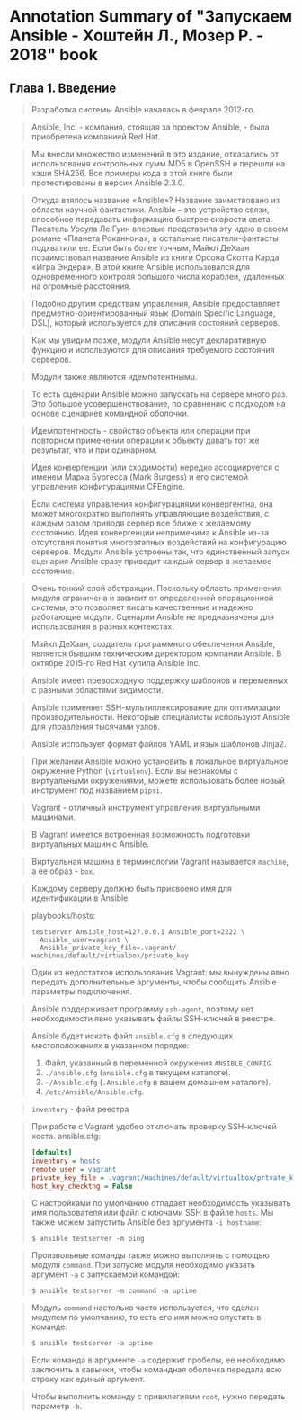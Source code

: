 # Annotation Summary of "Запускаем Ansible - Хоштейн Л., Мозер Р. - 2018" book


## Глава 1. Введение

> Разработка системы Ansible началась в феврале 2012-го.

> Ansible, Inc. - компания, стоящая за проектом Ansible, - была приобретена компанией Red Hat.

> Мы внесли множество изменений в это издание, отказaлись от использования контрольных сумм MD5 в OpenSSH и перешли на хэши SHA256.
Все примеры кода в этой книге были протестированы в версии Ansible 2.3.0.

> Откуда взялось название «Ansible»? Название заимствовано из области научной фантастики. Ansible - это устройство связи, способное передавать информацию быстрее скорости света. Писатель Урсула Ле Гуин впервые представила эту идею в своем романе «Планета Роканнона», а остальные писатели-фантасты подхватили ее. Если быть более точным, Майкл ДеХаан позаимствовал название Ansible из книги Орсона Скотта Карда «Игра Эндера». В этой книге Ansible использовался для одновременного контроля большого числа кораблей, удаленных на огромные расстояния.

> Подобно другим средствам управления, Ansible предоставляет предметно-ориентированный язык (Domain Specific Language, DSL), который используется для описания состояний серверов.

> Как мы увидим позже, модули Ansible несут декларативную функцию и используются для описания требуемого состояния серверов.

> Модули также являются идемпотентнымu.

> То есть сценарии Ansible можно запускать на сервере много раз. Это большое усовершенствование, по сравнению с подходом на основе сценариев командной оболочки.

> Идемпотентность - свойство объекта или операции при повторном применении операции к объекту давать тот же результат, что и при одинарном.

> Идея конвергенции (или сходимости) нередко ассоциируется с именем Марка Бургесса (Mark Burgess) и его системой управления конфигурациями CFEngine.

> Если система управления конфигурациями конвергентна, она может многократно выполнять управляющие воздействия, с каждым разом приводя сервер все ближе к желаемому состоянию. Идея конвергенции неприменима к Ansible из-за отсутствия понятия многоэтапных воздействий на конфигурацию серверов. Модули Ansible устроeны так, что единственный запуск сценария Ansible сразу приводит каждый сервер в желаемое состояние.

> Очень тонкий слой абстракции. Поскольку область применения модуля ограничена и зависит от определенной операционной системы, это позволяет писать качественные и надежно работающие модули. Сценарии Ansible не предназначены для использования в разных контекстах.

> Майкл ДеХаан, создатель программного обеспечения Ansible, является бывшим техническим директором компании Ansible. В октябре 2015-го Red Hat купила Ansible Inc.

> Ansible имеет превосходную поддержку шаблонов и переменных с разными областями видимости.

> Ansible применяет SSН-мультиплексирование для оптимизации производительности. Некоторые специалисты используют Ansible для управления тысячами узлов.

> Ansible использует формат файлов YАМL и язык шаблонов Jinja2.

> При желании Ansible можно установить в локальное виртуальное окружение Python (`virtualenv`). Если вы незнакомы с виртуальными окружениями, можете использовать более новый инструмент под названием `pipsi`.

> Vagrant - отличный инструмент управления виртуальными машинами.

> В Vagrant имеется встроенная возможность подготовки виртуальных машин с Ansible.

> Виртуальная машина в терминологии Vagrant называется `machine`, а ее образ - `bох`.

> Каждому серверу должно быть присвоено имя для идентификации в Ansible.

> playbooks/hosts:
> ```shell
> testserver Ansible_host=127.0.0.1 Ansible_port=2222 \ 
>   Ansible_user=vagrant \ 
>   Ansible_private_key_file=.vagrant/мachines/default/virtualbox/private_key
> ```

> Один из недостатков использования Vagrant: мы вынуждены явно передать дополнительные аргументы, чтобы сообщить Ansible параметры подключения.

> Ansible поддерживает программу `ssh-agent`, поэтому нет необходимости явно указывать файлы SSН-ключей в реестре.

> Ansible будет искать файл `ansible.cfg` в следующих местоположениях в указанном порядке: 
> 1. Файл, указанный в переменной окружения `ANSIBLE_CONFIG`. 
> 2. `./ansible.cfg` (`ansible.cfg` в текущем каталоге).
> 3. `~/Ansible.cfg` (`.Ansible.cfg` в вашем домашнем каталоге). 
> 4. `/etc/Ansible/Ansible.cfg`.

> `inventory` - файл реестра

> При работе с Vagrant удобео отключать проверкy SSН-ключей хоста.
>  ansible.cfg: 
> ```ini
> [defaults]
> inventoгy = hosts 
> геmоtе_usег = vagrant 
> private_key_file = .vagrant/мachines/default/virtualbox/prtvate_key 
> host_key_checktng = False
> ```

> С настройками по умолчанию отпадает необходимость указывать имя пользователя или файл с ключами SSH в файле `hosts`. Мы также можем запустить Ansible без аргумента `-i hostname`:
> ```shell
> $ ansible testserver -m ping
> ```

> Произвольные команды также можно выполнять с помощью модуля `command`. При запуске модуля необходимо указать аргумент `-а` с запускаемой командой:
> ```shell
> $ ansible testserver -m соmmаnd -а uptime
> ```

> Модуль `соmmаnd` настолько часто используется, что сделан модулем по умолчанию, то есть его имя можно опустить в команде:
> ```shell
> $ ansible testserver -а uptime
> ```

> Если команда в аргументе `-а` содержит пробелы, ее необходимо заключить в кавычки, чтобы командная оболочка передала всю строку как единый аргумент.

> Чтобы выполнить команду с привилегиями `root`, нужно передать параметр `-b`.

